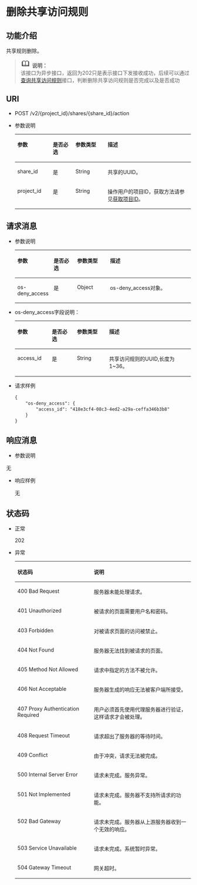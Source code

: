 # 删除共享访问规则<a name="sfs_02_0030"></a>

## 功能介绍<a name="s1a5be1c634fa405ba06c19e1af9f3d40"></a>

共享规则删除。

>![](public_sys-resources/icon-note.gif) **说明：**   
>该接口为异步接口，返回为202只是表示接口下发接收成功，后续可以通过[查询共享访问规则](查询共享访问规则.md)接口，判断删除共享访问规则是否完成以及是否成功  

## URI<a name="sd0a208cfe579473ebd8103fe98120524"></a>

-   POST  /v2/\{project\_id\}/shares/\{share\_id\}/action
-   参数说明

    <a name="zh-cn_topic_0064390799_table38758958"></a>
    <table><thead align="left"><tr id="zh-cn_topic_0064390799_row40742509"><th class="cellrowborder" valign="top" width="20.16%" id="mcps1.1.5.1.1"><p id="p17124101410431"><a name="p17124101410431"></a><a name="p17124101410431"></a>参数</p>
    </th>
    <th class="cellrowborder" valign="top" width="12.83%" id="mcps1.1.5.1.2"><p id="p1612415146430"><a name="p1612415146430"></a><a name="p1612415146430"></a>是否必选</p>
    </th>
    <th class="cellrowborder" valign="top" width="18.279999999999998%" id="mcps1.1.5.1.3"><p id="p312416148432"><a name="p312416148432"></a><a name="p312416148432"></a>参数类型</p>
    </th>
    <th class="cellrowborder" valign="top" width="48.730000000000004%" id="mcps1.1.5.1.4"><p id="p3124181464318"><a name="p3124181464318"></a><a name="p3124181464318"></a>描述</p>
    </th>
    </tr>
    </thead>
    <tbody><tr id="zh-cn_topic_0064390799_row63404869"><td class="cellrowborder" valign="top" width="20.16%" headers="mcps1.1.5.1.1 "><p id="a9ab33272c5414630949ff32c58bf1590"><a name="a9ab33272c5414630949ff32c58bf1590"></a><a name="a9ab33272c5414630949ff32c58bf1590"></a>share_id</p>
    </td>
    <td class="cellrowborder" valign="top" width="12.83%" headers="mcps1.1.5.1.2 "><p id="ad364fbce5fdc48189bce7a175ee8e94b"><a name="ad364fbce5fdc48189bce7a175ee8e94b"></a><a name="ad364fbce5fdc48189bce7a175ee8e94b"></a>是</p>
    </td>
    <td class="cellrowborder" valign="top" width="18.279999999999998%" headers="mcps1.1.5.1.3 "><p id="a8a6d2a4cc8d244f2b4b374571a243128"><a name="a8a6d2a4cc8d244f2b4b374571a243128"></a><a name="a8a6d2a4cc8d244f2b4b374571a243128"></a>String</p>
    </td>
    <td class="cellrowborder" valign="top" width="48.730000000000004%" headers="mcps1.1.5.1.4 "><p id="a4fb7cc60bee246c9a28baa9a19a42260"><a name="a4fb7cc60bee246c9a28baa9a19a42260"></a><a name="a4fb7cc60bee246c9a28baa9a19a42260"></a><span>共享的UUID。</span></p>
    </td>
    </tr>
    <tr id="zh-cn_topic_0064390799_row43163346"><td class="cellrowborder" valign="top" width="20.16%" headers="mcps1.1.5.1.1 "><p id="a59173d5ae3334777871059512bb67a7a"><a name="a59173d5ae3334777871059512bb67a7a"></a><a name="a59173d5ae3334777871059512bb67a7a"></a>project_id</p>
    </td>
    <td class="cellrowborder" valign="top" width="12.83%" headers="mcps1.1.5.1.2 "><p id="zh-cn_topic_0064390799_p856561217407"><a name="zh-cn_topic_0064390799_p856561217407"></a><a name="zh-cn_topic_0064390799_p856561217407"></a>是</p>
    </td>
    <td class="cellrowborder" valign="top" width="18.279999999999998%" headers="mcps1.1.5.1.3 "><p id="a23e80aa107554437b2a2cc9d93ced01a"><a name="a23e80aa107554437b2a2cc9d93ced01a"></a><a name="a23e80aa107554437b2a2cc9d93ced01a"></a>String</p>
    </td>
    <td class="cellrowborder" valign="top" width="48.730000000000004%" headers="mcps1.1.5.1.4 "><p id="a7f2f8b0f2c4a484499c65c3e2a6cb2e6"><a name="a7f2f8b0f2c4a484499c65c3e2a6cb2e6"></a><a name="a7f2f8b0f2c4a484499c65c3e2a6cb2e6"></a>操作用户的项目ID，获取方法请参见<a href="获取项目ID.md">获取项目ID</a>。</p>
    </td>
    </tr>
    </tbody>
    </table>


## 请求消息<a name="s840db22bfac0425eb0cf3366f68629ef"></a>

-   参数说明

    <a name="zh-cn_topic_0064390799_table42069424"></a>
    <table><thead align="left"><tr id="zh-cn_topic_0064390799_row20618333"><th class="cellrowborder" valign="top" width="19.791979197919794%" id="mcps1.1.5.1.1"><p id="p1783914071518"><a name="p1783914071518"></a><a name="p1783914071518"></a>参数</p>
    </th>
    <th class="cellrowborder" valign="top" width="13.52135213521352%" id="mcps1.1.5.1.2"><p id="p10839134015152"><a name="p10839134015152"></a><a name="p10839134015152"></a>是否必选</p>
    </th>
    <th class="cellrowborder" valign="top" width="18.801880188018806%" id="mcps1.1.5.1.3"><p id="p11839940121513"><a name="p11839940121513"></a><a name="p11839940121513"></a>参数类型</p>
    </th>
    <th class="cellrowborder" valign="top" width="47.88478847884789%" id="mcps1.1.5.1.4"><p id="p883994019154"><a name="p883994019154"></a><a name="p883994019154"></a>描述</p>
    </th>
    </tr>
    </thead>
    <tbody><tr id="zh-cn_topic_0064390799_row35228531"><td class="cellrowborder" valign="top" width="19.791979197919794%" headers="mcps1.1.5.1.1 "><p id="zh-cn_topic_0064390799_p34938791"><a name="zh-cn_topic_0064390799_p34938791"></a><a name="zh-cn_topic_0064390799_p34938791"></a>os-deny_access</p>
    </td>
    <td class="cellrowborder" valign="top" width="13.52135213521352%" headers="mcps1.1.5.1.2 "><p id="abe11d32a4d2143b19ccb091cc19ec0d4"><a name="abe11d32a4d2143b19ccb091cc19ec0d4"></a><a name="abe11d32a4d2143b19ccb091cc19ec0d4"></a>是</p>
    </td>
    <td class="cellrowborder" valign="top" width="18.801880188018806%" headers="mcps1.1.5.1.3 "><p id="ac6f7260e19d24659ae13f28c9bb97c00"><a name="ac6f7260e19d24659ae13f28c9bb97c00"></a><a name="ac6f7260e19d24659ae13f28c9bb97c00"></a>Object</p>
    </td>
    <td class="cellrowborder" valign="top" width="47.88478847884789%" headers="mcps1.1.5.1.4 "><p id="zh-cn_topic_0064390799_p18961705"><a name="zh-cn_topic_0064390799_p18961705"></a><a name="zh-cn_topic_0064390799_p18961705"></a>os-deny_access对象。</p>
    </td>
    </tr>
    </tbody>
    </table>

-   os-deny\_access字段说明：

    <a name="table555150142610"></a>
    <table><thead align="left"><tr id="row655175018260"><th class="cellrowborder" valign="top" width="19.55%" id="mcps1.1.5.1.1"><p id="p15515017263"><a name="p15515017263"></a><a name="p15515017263"></a>参数</p>
    </th>
    <th class="cellrowborder" valign="top" width="14.26%" id="mcps1.1.5.1.2"><p id="p855125092614"><a name="p855125092614"></a><a name="p855125092614"></a>是否必选</p>
    </th>
    <th class="cellrowborder" valign="top" width="18.32%" id="mcps1.1.5.1.3"><p id="p655850112611"><a name="p655850112611"></a><a name="p655850112611"></a>参数类型</p>
    </th>
    <th class="cellrowborder" valign="top" width="47.870000000000005%" id="mcps1.1.5.1.4"><p id="p75525022619"><a name="p75525022619"></a><a name="p75525022619"></a>描述</p>
    </th>
    </tr>
    </thead>
    <tbody><tr id="row7551050132618"><td class="cellrowborder" valign="top" width="19.55%" headers="mcps1.1.5.1.1 "><p id="p1855165082620"><a name="p1855165082620"></a><a name="p1855165082620"></a>access_id</p>
    </td>
    <td class="cellrowborder" valign="top" width="14.26%" headers="mcps1.1.5.1.2 "><p id="p15551550192613"><a name="p15551550192613"></a><a name="p15551550192613"></a>是</p>
    </td>
    <td class="cellrowborder" valign="top" width="18.32%" headers="mcps1.1.5.1.3 "><p id="p125585032619"><a name="p125585032619"></a><a name="p125585032619"></a>String</p>
    </td>
    <td class="cellrowborder" valign="top" width="47.870000000000005%" headers="mcps1.1.5.1.4 "><p id="p255350192610"><a name="p255350192610"></a><a name="p255350192610"></a><span>共享访问规则的UUID,长度为1~36。</span></p>
    </td>
    </tr>
    </tbody>
    </table>


-   请求样例

    ```
    {
        "os-deny_access": {
            "access_id": "418e3cf4-08c3-4ed2-a29a-ceffa346b3b8"
        }
    }
    ```


## 响应消息<a name="s21a46342638f4cacb04ad589d49cf060"></a>

-   参数说明

无

-   响应样例

    无


## 状态码<a name="sa0baa7bed4bd4ba08b6422614b2d2a8c"></a>

-   正常

    202

-   异常

    <a name="zh-cn_topic_0064390799_table60792949"></a>
    <table><thead align="left"><tr id="zh-cn_topic_0064390799_row42658596"><th class="cellrowborder" valign="top" width="43.43%" id="mcps1.1.3.1.1"><p id="zh-cn_topic_0064390799_p32794215"><a name="zh-cn_topic_0064390799_p32794215"></a><a name="zh-cn_topic_0064390799_p32794215"></a>状态码</p>
    </th>
    <th class="cellrowborder" valign="top" width="56.57%" id="mcps1.1.3.1.2"><p id="zh-cn_topic_0064390799_p39085796"><a name="zh-cn_topic_0064390799_p39085796"></a><a name="zh-cn_topic_0064390799_p39085796"></a>说明</p>
    </th>
    </tr>
    </thead>
    <tbody><tr id="zh-cn_topic_0064390799_row11832897"><td class="cellrowborder" valign="top" width="43.43%" headers="mcps1.1.3.1.1 "><p id="zh-cn_topic_0064390799_p18940582"><a name="zh-cn_topic_0064390799_p18940582"></a><a name="zh-cn_topic_0064390799_p18940582"></a>400 Bad Request</p>
    </td>
    <td class="cellrowborder" valign="top" width="56.57%" headers="mcps1.1.3.1.2 "><p id="zh-cn_topic_0064390799_p57792188"><a name="zh-cn_topic_0064390799_p57792188"></a><a name="zh-cn_topic_0064390799_p57792188"></a>服务器未能处理请求。</p>
    </td>
    </tr>
    <tr id="zh-cn_topic_0064390799_row50367649"><td class="cellrowborder" valign="top" width="43.43%" headers="mcps1.1.3.1.1 "><p id="zh-cn_topic_0064390799_p53247746"><a name="zh-cn_topic_0064390799_p53247746"></a><a name="zh-cn_topic_0064390799_p53247746"></a>401 Unauthorized</p>
    </td>
    <td class="cellrowborder" valign="top" width="56.57%" headers="mcps1.1.3.1.2 "><p id="zh-cn_topic_0064390799_p18100201"><a name="zh-cn_topic_0064390799_p18100201"></a><a name="zh-cn_topic_0064390799_p18100201"></a>被请求的页面需要用户名和密码。</p>
    </td>
    </tr>
    <tr id="zh-cn_topic_0064390799_row28684081"><td class="cellrowborder" valign="top" width="43.43%" headers="mcps1.1.3.1.1 "><p id="zh-cn_topic_0064390799_p41709209"><a name="zh-cn_topic_0064390799_p41709209"></a><a name="zh-cn_topic_0064390799_p41709209"></a>403 Forbidden</p>
    </td>
    <td class="cellrowborder" valign="top" width="56.57%" headers="mcps1.1.3.1.2 "><p id="zh-cn_topic_0064390799_p23002745"><a name="zh-cn_topic_0064390799_p23002745"></a><a name="zh-cn_topic_0064390799_p23002745"></a>对被请求页面的访问被禁止。</p>
    </td>
    </tr>
    <tr id="zh-cn_topic_0064390799_row5698118"><td class="cellrowborder" valign="top" width="43.43%" headers="mcps1.1.3.1.1 "><p id="zh-cn_topic_0064390799_p58894414"><a name="zh-cn_topic_0064390799_p58894414"></a><a name="zh-cn_topic_0064390799_p58894414"></a>404 Not Found</p>
    </td>
    <td class="cellrowborder" valign="top" width="56.57%" headers="mcps1.1.3.1.2 "><p id="zh-cn_topic_0064390799_p5718243"><a name="zh-cn_topic_0064390799_p5718243"></a><a name="zh-cn_topic_0064390799_p5718243"></a>服务器无法找到被请求的页面。</p>
    </td>
    </tr>
    <tr id="zh-cn_topic_0064390799_row51464189"><td class="cellrowborder" valign="top" width="43.43%" headers="mcps1.1.3.1.1 "><p id="zh-cn_topic_0064390799_p7849808"><a name="zh-cn_topic_0064390799_p7849808"></a><a name="zh-cn_topic_0064390799_p7849808"></a>405 Method Not Allowed</p>
    </td>
    <td class="cellrowborder" valign="top" width="56.57%" headers="mcps1.1.3.1.2 "><p id="zh-cn_topic_0064390799_p31854691"><a name="zh-cn_topic_0064390799_p31854691"></a><a name="zh-cn_topic_0064390799_p31854691"></a>请求中指定的方法不被允许。</p>
    </td>
    </tr>
    <tr id="zh-cn_topic_0064390799_row18256764"><td class="cellrowborder" valign="top" width="43.43%" headers="mcps1.1.3.1.1 "><p id="zh-cn_topic_0064390799_p2402898"><a name="zh-cn_topic_0064390799_p2402898"></a><a name="zh-cn_topic_0064390799_p2402898"></a>406 Not Acceptable</p>
    </td>
    <td class="cellrowborder" valign="top" width="56.57%" headers="mcps1.1.3.1.2 "><p id="zh-cn_topic_0064390799_p60417086"><a name="zh-cn_topic_0064390799_p60417086"></a><a name="zh-cn_topic_0064390799_p60417086"></a>服务器生成的响应无法被客户端所接受。</p>
    </td>
    </tr>
    <tr id="zh-cn_topic_0064390799_row6882862"><td class="cellrowborder" valign="top" width="43.43%" headers="mcps1.1.3.1.1 "><p id="zh-cn_topic_0064390799_p20640979"><a name="zh-cn_topic_0064390799_p20640979"></a><a name="zh-cn_topic_0064390799_p20640979"></a>407 Proxy Authentication Required</p>
    </td>
    <td class="cellrowborder" valign="top" width="56.57%" headers="mcps1.1.3.1.2 "><p id="zh-cn_topic_0064390799_p61306625"><a name="zh-cn_topic_0064390799_p61306625"></a><a name="zh-cn_topic_0064390799_p61306625"></a>用户必须首先使用代理服务器进行验证，这样请求才会被处理。</p>
    </td>
    </tr>
    <tr id="zh-cn_topic_0064390799_row14888714"><td class="cellrowborder" valign="top" width="43.43%" headers="mcps1.1.3.1.1 "><p id="zh-cn_topic_0064390799_p65135191"><a name="zh-cn_topic_0064390799_p65135191"></a><a name="zh-cn_topic_0064390799_p65135191"></a>408 Request Timeout</p>
    </td>
    <td class="cellrowborder" valign="top" width="56.57%" headers="mcps1.1.3.1.2 "><p id="zh-cn_topic_0064390799_p41459137"><a name="zh-cn_topic_0064390799_p41459137"></a><a name="zh-cn_topic_0064390799_p41459137"></a>请求超出了服务器的等待时间。</p>
    </td>
    </tr>
    <tr id="zh-cn_topic_0064390799_row37587916"><td class="cellrowborder" valign="top" width="43.43%" headers="mcps1.1.3.1.1 "><p id="zh-cn_topic_0064390799_p24722347"><a name="zh-cn_topic_0064390799_p24722347"></a><a name="zh-cn_topic_0064390799_p24722347"></a>409 Conflict</p>
    </td>
    <td class="cellrowborder" valign="top" width="56.57%" headers="mcps1.1.3.1.2 "><p id="zh-cn_topic_0064390799_p56353115"><a name="zh-cn_topic_0064390799_p56353115"></a><a name="zh-cn_topic_0064390799_p56353115"></a>由于冲突，请求无法被完成。</p>
    </td>
    </tr>
    <tr id="zh-cn_topic_0064390799_row37415993"><td class="cellrowborder" valign="top" width="43.43%" headers="mcps1.1.3.1.1 "><p id="zh-cn_topic_0064390799_p10796581"><a name="zh-cn_topic_0064390799_p10796581"></a><a name="zh-cn_topic_0064390799_p10796581"></a>500 Internal Server Error</p>
    </td>
    <td class="cellrowborder" valign="top" width="56.57%" headers="mcps1.1.3.1.2 "><p id="zh-cn_topic_0064390799_p2107829"><a name="zh-cn_topic_0064390799_p2107829"></a><a name="zh-cn_topic_0064390799_p2107829"></a>请求未完成。服务异常。</p>
    </td>
    </tr>
    <tr id="zh-cn_topic_0064390799_row18970462"><td class="cellrowborder" valign="top" width="43.43%" headers="mcps1.1.3.1.1 "><p id="zh-cn_topic_0064390799_p60212448"><a name="zh-cn_topic_0064390799_p60212448"></a><a name="zh-cn_topic_0064390799_p60212448"></a>501 Not Implemented</p>
    </td>
    <td class="cellrowborder" valign="top" width="56.57%" headers="mcps1.1.3.1.2 "><p id="zh-cn_topic_0064390799_p45370106"><a name="zh-cn_topic_0064390799_p45370106"></a><a name="zh-cn_topic_0064390799_p45370106"></a>请求未完成。服务器不支持所请求的功能。</p>
    </td>
    </tr>
    <tr id="zh-cn_topic_0064390799_row5677776"><td class="cellrowborder" valign="top" width="43.43%" headers="mcps1.1.3.1.1 "><p id="zh-cn_topic_0064390799_p57246722"><a name="zh-cn_topic_0064390799_p57246722"></a><a name="zh-cn_topic_0064390799_p57246722"></a>502 Bad Gateway</p>
    </td>
    <td class="cellrowborder" valign="top" width="56.57%" headers="mcps1.1.3.1.2 "><p id="zh-cn_topic_0064390799_p6472929"><a name="zh-cn_topic_0064390799_p6472929"></a><a name="zh-cn_topic_0064390799_p6472929"></a>请求未完成。服务器从上游服务器收到一个无效的响应。</p>
    </td>
    </tr>
    <tr id="zh-cn_topic_0064390799_row58256364"><td class="cellrowborder" valign="top" width="43.43%" headers="mcps1.1.3.1.1 "><p id="zh-cn_topic_0064390799_p21145081"><a name="zh-cn_topic_0064390799_p21145081"></a><a name="zh-cn_topic_0064390799_p21145081"></a>503 Service Unavailable</p>
    </td>
    <td class="cellrowborder" valign="top" width="56.57%" headers="mcps1.1.3.1.2 "><p id="zh-cn_topic_0064390799_p35029990"><a name="zh-cn_topic_0064390799_p35029990"></a><a name="zh-cn_topic_0064390799_p35029990"></a>请求未完成。系统暂时异常。</p>
    </td>
    </tr>
    <tr id="zh-cn_topic_0064390799_row46834456"><td class="cellrowborder" valign="top" width="43.43%" headers="mcps1.1.3.1.1 "><p id="zh-cn_topic_0064390799_p35494585"><a name="zh-cn_topic_0064390799_p35494585"></a><a name="zh-cn_topic_0064390799_p35494585"></a>504 Gateway Timeout</p>
    </td>
    <td class="cellrowborder" valign="top" width="56.57%" headers="mcps1.1.3.1.2 "><p id="zh-cn_topic_0064390799_p56489102"><a name="zh-cn_topic_0064390799_p56489102"></a><a name="zh-cn_topic_0064390799_p56489102"></a>网关超时。</p>
    </td>
    </tr>
    </tbody>
    </table>


